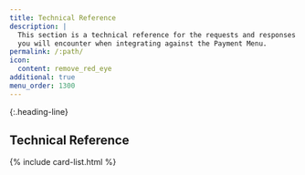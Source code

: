 ```yaml
---
title: Technical Reference
description: |
  This section is a technical reference for the requests and responses
  you will encounter when integrating against the Payment Menu.
permalink: /:path/
icon:
  content: remove_red_eye
additional: true
menu_order: 1300
---
```


{:.heading-line}
## Technical Reference

{% include card-list.html %}
